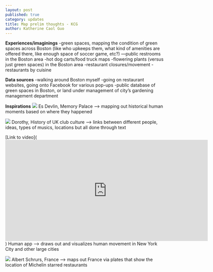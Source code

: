 ```yaml
---
layout: post
published: true
category: updates
title: Map prelim thoughts - KCG
author: Katherine Caol Guo
---
```

**Experiences/imaginings**
-green spaces, mapping the condition of green spaces across Boston (like who upkeeps them, what kind of amenities are offered there, like enough space of soccer game, etc?)
—public restrooms in the Boston area
-hot dog carts/food truck maps
-flowering plants (versus just green spaces) in the Boston area
-restaurant closures/movement
-restaurants by cuisine
 
**Data sources**
-walking around Boston myself
-going on restaurant websites, going onto Facebook for various pop-ups
-public database of green spaces in Boston, or land under management of city’s gardening management department
 
**Inspirations**
![]({{site.baseurl}}/https://static.dezeen.com/uploads/2019/09/es-devlin-memory-palace-pitzhanger-design_dezeen_2364_col_3-1704x1372.jpg)
Es Devlin, Memory Palace --> mapping out historical human moments based on where they happened

![]({{site.baseurl}}/https://static.dezeen.com/uploads/2018/08/pandora-acid-uk-club-scene-poster-graphics-design_dezeen_hero-1704x959.jpg)
Dorothy, History of UK club culture --> links between different people, ideas, types of musics, locations but all done through text

[Link to video](<iframe title="vimeo-player" src="https://player.vimeo.com/video/100518034?h=671e1b8212" width="640" height="320" frameborder="0" allowfullscreen></iframe>)
Human app --> draws out and visualizes human movement in New York City and other large cities

![]({{site.baseurl}}/https://static.dezeen.com/uploads/2011/07/Dezeen_Albert_carte_ok_V2.jpg)
Albert Schrurs, France  --> maps out France via plates that show the location of Michelin starred restaurants